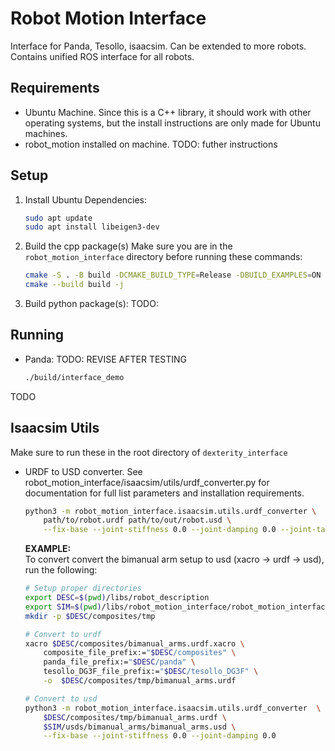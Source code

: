 # Robot Motion Interface
Interface for Panda, Tesollo, isaacsim. Can be extended to more robots. Contains unified ROS interface for all robots.

## Requirements
* Ubuntu Machine. Since this is a C++ library, it should work with other operating systems, but the install instructions are only made for Ubuntu machines.
* robot_motion installed on machine. TODO: futher instructions

## Setup
1. Install Ubuntu Dependencies:
    ```bash
    sudo apt update
    sudo apt install libeigen3-dev
    ```

2. Build the cpp package(s)
    Make sure you are in the `robot_motion_interface` directory before running these commands:
    ```bash
    cmake -S . -B build -DCMAKE_BUILD_TYPE=Release -DBUILD_EXAMPLES=ON
    cmake --build build -j
    ```
3. Build python package(s):
TODO:

## Running
* Panda: TODO: REVISE AFTER TESTING
    ```bash
    ./build/interface_demo
    ```
TODO

## Isaacsim Utils
Make sure to run these in the root directory of `dexterity_interface`

* URDF to USD converter. See robot_motion_interface/isaacsim/utils/urdf_converter.py for documentation for full list parameters and installation requirements.

    ```bash
    python3 -m robot_motion_interface.isaacsim.utils.urdf_converter \
        path/to/robot.urdf path/to/out/robot.usd \
        --fix-base --joint-stiffness 0.0 --joint-damping 0.0 --joint-target-type none 
    ```

    **EXAMPLE:** <br>
    To convert convert the bimanual arm setup to usd (xacro -> urdf -> usd), run the following: 
    ```bash
    # Setup proper directories
    export DESC=$(pwd)/libs/robot_description
    export SIM=$(pwd)/libs/robot_motion_interface/robot_motion_interface_py/src/robot_motion_interface/isaacsim
    mkdir -p $DESC/composites/tmp

    # Convert to urdf
    xacro $DESC/composites/bimanual_arms.urdf.xacro \
        composite_file_prefix:="$DESC/composites" \
        panda_file_prefix:="$DESC/panda" \
        tesollo_DG3F_file_prefix:="$DESC/tesollo_DG3F" \
        -o  $DESC/composites/tmp/bimanual_arms.urdf

    # Convert to usd
    python3 -m robot_motion_interface.isaacsim.utils.urdf_converter  \
        $DESC/composites/tmp/bimanual_arms.urdf \
        $SIM/usds/bimanual_arms/bimanual_arms.usd \
        --fix-base --joint-stiffness 0.0 --joint-damping 0.0
    ```

